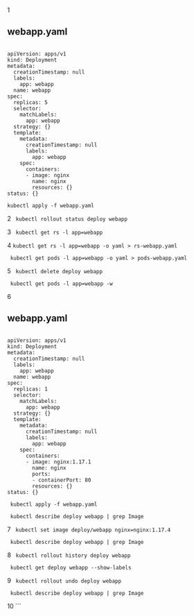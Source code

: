 1
## webapp.yaml


```

apiVersion: apps/v1
kind: Deployment
metadata:
  creationTimestamp: null
  labels:
    app: webapp
  name: webapp
spec:
  replicas: 5
  selector:
    matchLabels:
      app: webapp
  strategy: {}
  template:
    metadata:
      creationTimestamp: null
      labels:
        app: webapp
    spec:
      containers:
      - image: nginx
        name: nginx
        resources: {}
status: {}

```

``` kubectl apply -f webapp.yaml  ```

2  ```  kubectl rollout status deploy webapp  ```

3  ```  kubectl get rs -l app=webapp  ```

4  ``` kubectl get rs -l app=webapp -o yaml > rs-webapp.yaml  ```

```  kubectl get pods -l app=webapp -o yaml > pods-webapp.yaml  ```

5  ```  kubectl delete deploy webapp  ```

```  kubectl get pods -l app=webapp -w  ```

6
## webapp.yaml

```

apiVersion: apps/v1
kind: Deployment
metadata:
  creationTimestamp: null
  labels:
    app: webapp
  name: webapp
spec:
  replicas: 1
  selector:
    matchLabels:
      app: webapp
  strategy: {}
  template:
    metadata:
      creationTimestamp: null
      labels:
        app: webapp
    spec:
      containers:
      - image: nginx:1.17.1
        name: nginx
        ports:
        - containerPort: 80        
        resources: {}
status: {}

```

```  kubectl apply -f webapp.yaml  ```

```  kubectl describe deploy webapp | grep Image  ```

7  ```  kubectl set image deploy/webapp nginx=nginx:1.17.4  ```

```  kubectl describe deploy webapp | grep Image  ```

8  ```  kubectl rollout history deploy webapp  ```

```  kubectl get deploy webapp --show-labels  ```

9  ```  kubectl rollout undo deploy webapp  ```

```  kubectl describe deploy webapp | grep Image  ```

10  ```  


